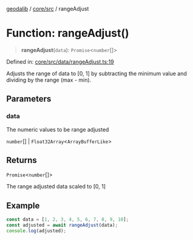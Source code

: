 [geodalib](../../../modules.md) / [core/src](../index.md) / rangeAdjust

# Function: rangeAdjust()

> **rangeAdjust**(`data`): `Promise`\<`number`[]\>

Defined in: [core/src/data/rangeAdjust.ts:19](https://github.com/GeoDaCenter/geoda-lib/blob/3f9453a08cf3d7f96b1a0d65d18359804129d8d2/js/packages/core/src/data/rangeAdjust.ts#L19)

Adjusts the range of data to [0, 1] by subtracting the minimum value
and dividing by the range (max - min).

## Parameters

### data

The numeric values to be range adjusted

`number`[] | `Float32Array`\<`ArrayBufferLike`\>

## Returns

`Promise`\<`number`[]\>

The range adjusted data scaled to [0, 1]

## Example

```ts
const data = [1, 2, 3, 4, 5, 6, 7, 8, 9, 10];
const adjusted = await rangeAdjust(data);
console.log(adjusted);
```
